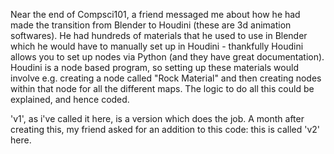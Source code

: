 Near the end of Compsci101, a friend messaged me about how he had made the transition from Blender to Houdini (these are 3d animation softwares). He had hundreds of materials that he used to use in Blender which he would have to manually set up in Houdini - thankfully Houdini allows you to set up nodes via Python (and they have great documentation). Houdini is a node based program, so setting up these materials would involve e.g. creating a node called "Rock Material" and then creating nodes within that node for all the different maps. The logic to do all this could be explained, and hence coded.

'v1', as i've called it here, is a version which does the job. A month after creating this, my friend asked for an addition to this code: this is called 'v2' here.
